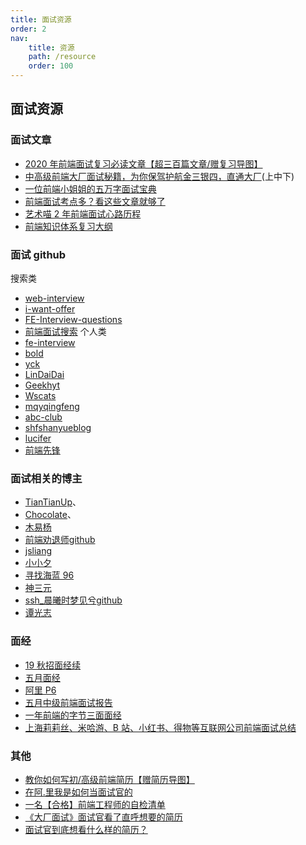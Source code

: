 ```yaml
---
title: 面试资源
order: 2
nav:
    title: 资源
    path: /resource
    order: 100
---
```


## 面试资源

### 面试文章

-   [2020 年前端面试复习必读文章【超三百篇文章/赠复习导图】](https://juejin.im/post/6844904116339261447)
-   [中高级前端大厂面试秘籍，为你保驾护航金三银四，直通大厂](https://juejin.im/post/6844903776512393224)(上中下)
-   [一位前端小姐姐的五万字面试宝典](https://juejin.cn/post/6844904121380667399)
-   [前端面试考点多？看这些文章就够了](https://juejin.cn/post/6844903577220349959)
-   [艺术喵 2 年前端面试心路历程](https://juejin.cn/post/6844904113302568973)
-   [前端知识体系复习大纲](https://juejin.cn/post/6867715946941775885)

### 面试 github

搜索类

-   [web-interview](https://github.com/search?q=web-interview)
-   [i-want-offer](https://github.com/search?q=i-want-offer&type=users)
-   [FE-Interview-questions](https://github.com/search?q=FE-Interview-questions)
-   [前端面试搜索](https://github.com/search?o=desc&p=1&q=%E5%89%8D%E7%AB%AF%E9%9D%A2%E8%AF%95&s=&type=Repositories)
    个人类
-   [fe-interview](https://github.com/haizlin/fe-interview)
-   [bold](https://github.com/forthealllight/blog)
-   [yck](https://github.com/KieSun/Dream)
-   [LinDaiDai](https://github.com/LinDaiDai/niubility-coding-js)
-   [Geekhyt](https://github.com/Geekhyt/front-end-canteen/)
-   [Wscats](https://github.com/Wscats/CV)
-   [mqyqingfeng](https://github.com/mqyqingfeng/Blog)
-   [abc-club](https://github.com/abc-club/js-paradise/blob/master/INTERVIEW.md)
-   [shfshanyue](https://github.com/shfshanyue/Daily-Question)[blog](https://github.com/shfshanyue/blog)
-   [lucifer](https://lucifer.ren/fe-interview/)
-   [前端先锋](https://github.com/lgwebdream/FE-Interview)

### 面试相关的博主

-   [TianTianUp](https://juejin.im/user/2348212569517645/posts)、
-   [Chocolate](https://github.com/Chocolate1999/Front-end-learning-to-organize-notes/)、
-   [木易杨](https://github.com/yygmind/blog)
-   [前端劝退师](https://juejin.cn/user/3245414024218333)[github](https://github.com/roger-hiro/BlogFN)
-   [jsliang](https://juejin.cn/user/3403743728515246)
-   [小小夕](https://juejin.cn/user/33685593585023944)
-   [寻找海蓝 96](https://juejin.cn/user/3808363978175662)
-   [神三元](https://juejin.cn/user/430664257382462)
-   [ssh\_晨曦时梦见兮](https://juejin.cn/user/2330620350708823)[github](https://github.com/sl1673495/blogs)
-   [谭光志](https://juejin.cn/user/1433418893103645/posts)

### 面经

-   [19 秋招面经](https://juejin.im/post/6844903657088122887)[续](https://juejin.im/post/6844903687752515597)
-   [五月面经](https://juejin.im/post/6844904184135811086)
-   [阿里 P6](https://juejin.cn/post/6844903928442667015)
-   [五月中级前端面试报告](https://juejin.cn/post/6844904167002079239)
-   [一年前端的字节三面面经](https://juejin.cn/post/6881431951702491143)
-   [上海莉莉丝、米哈游、B 站、小红书、得物等互联网公司前端面试总结](https://juejin.cn/post/6896810576778166280)

### 其他

-   [教你如何写初/高级前端简历【赠简历导图】](https://juejin.cn/post/6844904121368068103)
-   [在阿.里我是如何当面试官的](https://juejin.cn/post/6844904093425598471)
-   [一名【合格】前端工程师的自检清单](https://juejin.cn/post/6844903830887366670)
-   [《大厂面试》面试官看了直呼想要的简历](https://juejin.cn/post/6844904034218803214)
-   [面试官到底想看什么样的简历？](https://juejin.cn/post/6844903879973273607)
